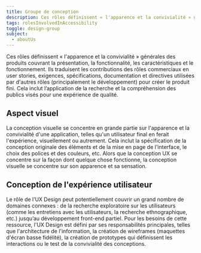 ```yaml
---
title: Groupe de conception
description: Ces rôles définissent « l'apparence et la convivialité » générales des produits couvrant la présentation, la fonctionnalité, les caractéristiques et le fonctionnement. Ils traduisent les contributions des rôles commerciaux en user stories, exigences, spécifications, documentation et directives utilisées par d'autres rôles (principalement le développement) pour créer le produit fini. Cela inclut l’application de la recherche et la compréhension des publics visés pour une expérience de qualité.
tags: rolesInvolvedInAccessibility
toggle: design-group
subject:
  - aboutUs
---
```


Ces rôles définissent « l'apparence et la convivialité » générales des produits couvrant la présentation, la fonctionnalité, les caractéristiques et le fonctionnement. Ils traduisent les contributions des rôles commerciaux en user stories, exigences, spécifications, documentation et directives utilisées par d'autres rôles (principalement le développement) pour créer le produit fini. Cela inclut l’application de la recherche et la compréhension des publics visés pour une expérience de qualité.

## Aspect visuel
La conception visuelle se concentre en grande partie sur l'apparence et la convivialité d'une application, telles qu'un utilisateur final en ferait l'expérience, visuellement ou autrement. Cela inclut la spécification de la conception originale des éléments et de la mise en page de l'interface, le choix des polices et des couleurs, etc. Alors que la conception UX se concentre sur la façon dont quelque chose fonctionne, la conception visuelle se concentre sur son apparence et sa sensation.

## Conception de l'expérience utilisateur
Le rôle de l’UX Design peut potentiellement couvrir un grand nombre de domaines connexes : de la recherche exploratoire sur les utilisateurs (comme les entretiens avec les utilisateurs, la recherche ethnographique, etc.) jusqu’au développement front-end partiel. Pour les besoins de cette ressource, l'UX Design est défini par ses responsabilités principales, telles que l'architecture de l'information, la création de wireframes (maquettes d'écran basse fidélité), la création de prototypes qui définissent les interactions ou le test de la convivialité des conceptions.
